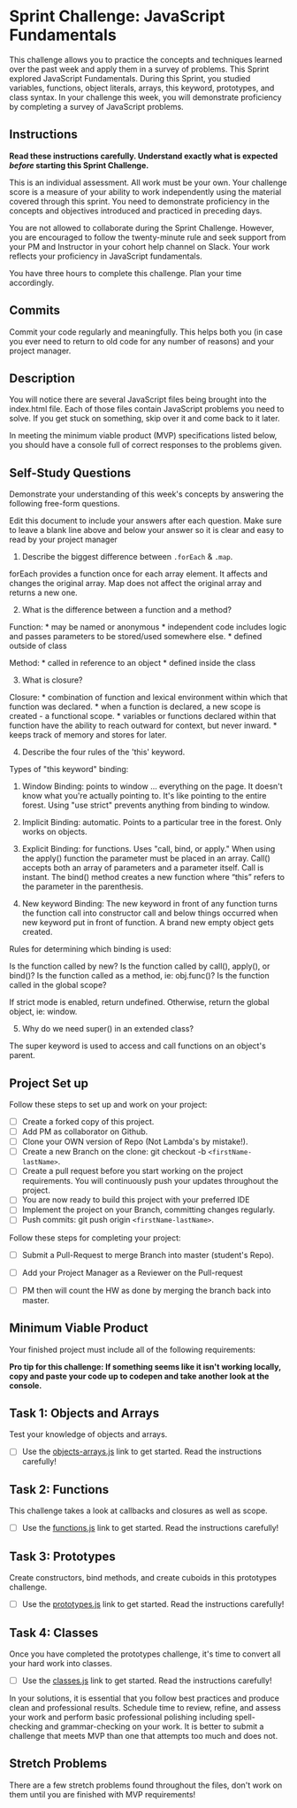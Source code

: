 # Sprint Challenge: JavaScript Fundamentals

This challenge allows you to practice the concepts and techniques learned over the past week and apply them in a survey of problems. This Sprint explored JavaScript Fundamentals. During this Sprint, you studied variables, functions, object literals, arrays, this keyword, prototypes, and class syntax. In your challenge this week, you will demonstrate proficiency by completing a survey of JavaScript problems.

## Instructions

**Read these instructions carefully. Understand exactly what is expected _before_ starting this Sprint Challenge.**

This is an individual assessment. All work must be your own. Your challenge score is a measure of your ability to work independently using the material covered through this sprint. You need to demonstrate proficiency in the concepts and objectives introduced and practiced in preceding days.

You are not allowed to collaborate during the Sprint Challenge. However, you are encouraged to follow the twenty-minute rule and seek support from your PM and Instructor in your cohort help channel on Slack. Your work reflects your proficiency in JavaScript fundamentals.

You have three hours to complete this challenge. Plan your time accordingly.

## Commits

Commit your code regularly and meaningfully. This helps both you (in case you ever need to return to old code for any number of reasons) and your project manager.

## Description

You will notice there are several JavaScript files being brought into the index.html file.  Each of those files contain JavaScript problems you need to solve.  If you get stuck on something, skip over it and come back to it later.

In meeting the minimum viable product (MVP) specifications listed below, you should have a console full of correct responses to the problems given.

## Self-Study Questions

Demonstrate your understanding of this week's concepts by answering the following free-form questions.

Edit this document to include your answers after each question. Make sure to leave a blank line above and below your answer so it is clear and easy to read by your project manager

1. Describe the biggest difference between `.forEach` & `.map`.

forEach provides a function once for each array element. It affects and changes the original array. Map does not affect the original array and returns a new one. 


2. What is the difference between a function and a method?

Function:
    * may be named or anonymous
    * independent code includes logic and passes parameters to be stored/used somewhere else. 
    * defined outside of class

Method:
    * called in reference to an object
    * defined inside the class

3. What is closure?

Closure: 
    * combination of function and lexical environment within which that function was declared. 
    * when a function is declared, a new scope is created - a functional scope. 
    * variables or functions declared within that function have the ability to reach outward for context, but never inward. 
    * keeps track of memory and stores for later. 

4. Describe the four rules of the 'this' keyword.

Types of "this keyword" binding: 

1) Window Binding: points to window ... everything on the page. It doesn't know what you're actually pointing to. It's like pointing to the entire forest. Using "use strict" prevents anything from binding to window.

2) Implicit Binding: automatic. Points to a particular tree in the forest. Only works on objects.

3) Explicit Binding: for functions. Uses "call, bind, or apply." When using the apply() function the parameter must be placed in an array. Call() accepts both an array of parameters and a parameter itself. Call is instant. The bind() method creates a new function where “this” refers to the parameter in the parenthesis.

4) New keyword Binding: The new keyword in front of any function turns the function call into constructor call and below things occurred when new keyword put in front of function. A brand new empty object gets created.

Rules for determining which binding is used: 

Is the function called by new?
Is the function called by call(), apply(), or bind()?
Is the function called as a method, ie: obj.func()?
Is the function called in the global scope?

If strict mode is enabled, return undefined.
Otherwise, return the global object, ie: window.

5. Why do we need super() in an extended class?

The super keyword is used to access and call functions on an object's parent.

## Project Set up

Follow these steps to set up and work on your project:

- [ ] Create a forked copy of this project.
- [ ] Add PM as collaborator on Github.
- [ ] Clone your OWN version of Repo (Not Lambda's by mistake!).
- [ ] Create a new Branch on the clone: git checkout -b `<firstName-lastName>`.
- [ ] Create a pull request before you start working on the project requirements.  You will continuously push your updates throughout the project.
- [ ] You are now ready to build this project with your preferred IDE
- [ ] Implement the project on your Branch, committing changes regularly.
- [ ] Push commits: git push origin `<firstName-lastName>`.

Follow these steps for completing your project:

- [ ] Submit a Pull-Request to merge <firstName-lastName> Branch into master (student's  Repo).
- [ ] Add your Project Manager as a Reviewer on the Pull-request
- [ ] PM then will count the HW as done by  merging the branch back into master.


## Minimum Viable Product

Your finished project must include all of the following requirements:

**Pro tip for this challenge: If something seems like it isn't working locally, copy and paste your code up to codepen and take another look at the console.**

## Task 1: Objects and Arrays
Test your knowledge of objects and arrays. 
* [ ] Use the [objects-arrays.js](challenges/objects-arrays.js) link to get started.  Read the instructions carefully!

## Task 2: Functions
This challenge takes a look at callbacks and closures as well as scope. 
* [ ] Use the [functions.js](challenges/functions.js) link to get started. Read the instructions carefully!

## Task 3: Prototypes
Create constructors, bind methods, and create cuboids in this prototypes challenge.
* [ ] Use the [prototypes.js](challenges/prototypes.js) link to get started. Read the instructions carefully!

## Task 4: Classes
Once you have completed the prototypes challenge, it's time to convert all your hard work into classes.
* [ ] Use the [classes.js](challenges/classes.js) link to get started. Read the instructions carefully!

In your solutions, it is essential that you follow best practices and produce clean and professional results. Schedule time to review, refine, and assess your work and perform basic professional polishing including spell-checking and grammar-checking on your work. It is better to submit a challenge that meets MVP than one that attempts too much and does not.

## Stretch Problems

There are a few stretch problems found throughout the files, don't work on them until you are finished with MVP requirements!
